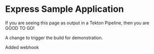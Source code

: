 # Express Sample Application

If you are seeing this page as output in a Tekton Pipeline, then you are GOOD TO GO!

A change to trigger the build for demonstration.

Added webhook